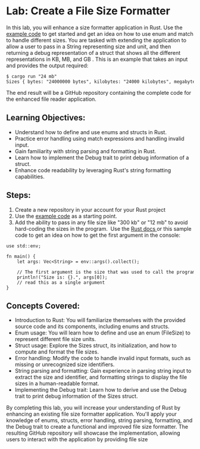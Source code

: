 # Lab: Create a File Size Formatter

In this lab, you will enhance a size formatter application in Rust. Use the [example code](https://github.com/alfredodeza/rust-structs-types-enums/blob/main/examples/14-match-enums/match-enum/src/main.rs) to get started and get an idea on how to use enum and match to handle different sizes. You are tasked with extending the application to allow a user to pass in a String representing size and unit, and then returning a debug representation of a struct that shows all the different representations in KB, MB, and GB . This is an example that takes an input and provides the output required:

```
$ cargo run "24 mb"
Sizes { bytes: "24000000 bytes", kilobytes: "24000 kilobytes", megabytes: "24 megabytes", gigabytes: "0 gigabytes" }
```

The end result will be a GitHub repository containing the complete code for the enhanced file reader application.


## Learning Objectives:

- Understand how to define and use enums and structs in Rust.
- Practice error handling using match expressions and handling invalid input.
- Gain familiarity with string parsing and formatting in Rust.
- Learn how to implement the Debug trait to print debug information of a struct.
- Enhance code readability by leveraging Rust's string formatting capabilities.



## Steps:

1. Create a new repository in your account for your Rust project
1. Use the [example code](https://github.com/alfredodeza/rust-structs-types-enums/blob/main/examples/14-match-enums/match-enum/src/main.rs) as a starting point.
1. Add the ability to pass in any file size like "300 kb" or "12 mb"  to avoid hard-coding the sizes in the program.  Use the [Rust docs ](https://doc.rust-lang.org/rust-by-example/std_misc/arg.html) or this sample code to get an idea on how to get the first argument in the console:

```
use std::env;
 
fn main() {
    let args: Vec<String> = env::args().collect();
 
    // The first argument is the size that was used to call the program. Must use quotes to
    println!("Size is: {}.", args[0]);
    // read this as a single argument
}
```

## Concepts Covered:

* Introduction to Rust: You will familiarize themselves with the provided source code and its components, including enums and structs.
* Enum usage: You will learn how to define and use an enum (FileSize) to represent different file size units.
* Struct usage: Explore the Sizes struct, its initialization, and how to compute and format the file sizes.
* Error handling: Modify the code to handle invalid input formats, such as missing or unrecognized size identifiers.
* String parsing and formatting: Gain experience in parsing string input to extract the size and identifier, and formatting strings to display the file sizes in a human-readable format.
* Implementing the Debug trait: Learn how to derive and use the Debug trait to print debug information of the Sizes struct.

By completing this lab, you will increase your understanding of Rust by enhancing an existing file size formatter application. You'll apply your knowledge of enums, structs, error handling, string parsing, formatting, and the Debug trait to create a functional and improved file size formatter. The resulting GitHub repository will showcase the implementation, allowing users to interact with the application by providing file size
